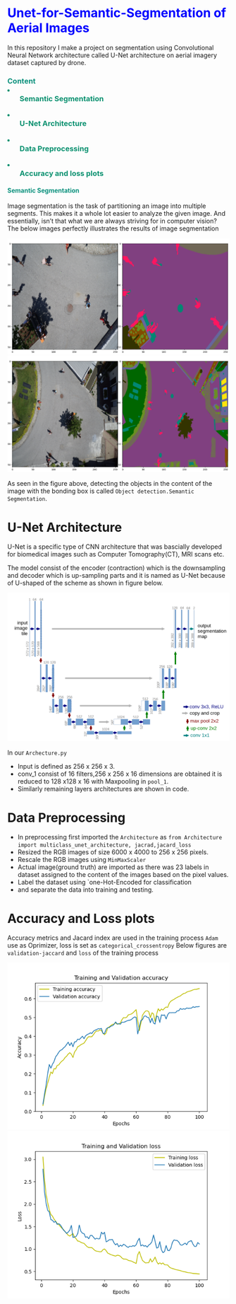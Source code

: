 
<h1>
<span style="color: blue"> Unet-for-Semantic-Segmentation of Aerial Images</span>
</h1>

In this repository I make a project on segmentation using Convolutional Neural Network architecture called U-Net
 architecture on aerial imagery dataset captured by drone.

<h3>
<span style = "color: #0B917D">Content</span>
<li style="color:#0B9170">
<ul style="color:#0B9170">
Semantic Segmentation
</ul>
</li>

<li style="color:#0B9170">

<ul style="color:#0B9170">
U-Net Architecture
</ul>
</li>
<li style="color:#0B9170">

<ul style="color:#0B9170">
Data Preprocessing
</ul>
<li style="color:#0B9170">

<ul style="color:#0B9170">
Accuracy and loss plots 
</ul>
</li>



</h3>
<h4><span style = "color: #0B917D">Semantic Segmentation</span></h4>
Image segmentation is the task of partitioning an image into multiple segments. This makes it a whole lot easier to analyze the given image. And essentially, isn’t that what we are always striving for in computer vision?
The below images perfectly illustrates the results of image segmentation

![image](./UNetSemantic-Seg/Figure_2.png)
![image](./UNetSemantic-Seg/Figure_3.png)

As seen in the figure above, detecting the objects in the content of the image with the bonding box is called  `Object detection.Semantic Segmentation`.
 # U-Net Architecture

U-Net is a specific type of CNN architecture that was bascially developed for biomedical images such as Computer Tomography(CT), MRI scans etc.

The model consist of the encoder (contraction) which is the downsampling and decoder which is up-sampling parts and it is named as U-Net because of U-shaped of the scheme as shown in figure below.

![image](./UNetSemantic-Seg/Unet.png)

In our `Archecture.py` 
* Input is defined as 256 x 256 x 3.
* conv_1 consist of 16 filters,256 x 256 x 16 dimensions are obtained
it is reduced to 128 x128 x 16 with Maxpooling in `pool_1`.
* Similarly remaining layers architectures are shown in code.

# Data Preprocessing 
* In preprocessing first imported the `Architecture` as 
`from Architecture import multiclass_unet_architecture, jacrad,jacard_loss`
* Resized the RGB images of size 6000 x 4000 to 256 x 256 pixels.
* Rescale the RGB images using `MinMaxScaler`
* Actual image(ground truth) are imported as there was 23 labels in dataset assigned to the content 
of the images based on the pixel values.
* Label the dataset using `one-Hot-Encoded for classification
* and separate the data into training and testing.

# Accuracy and Loss plots

Accuracy metrics and Jacard index are used in the training process
`Adam` use as Oprimizer, loss is set as `categorical_crossentropy`
Below figures are `validation-jaccard` and `loss` of the training process 

![loss](./UNetSemantic-Seg/accuracy.png)
![loss](./UNetSemantic-Seg/loss.png)

